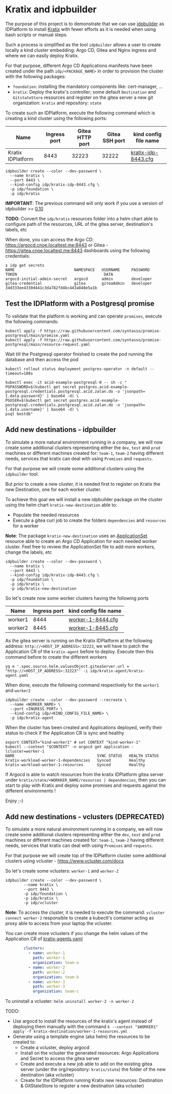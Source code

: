 # Kratix and idpbuilder

The purpose of this project is to demonstrate that we can use [idpbuilder](https://cnoe.io/docs/intro/idpbuilder) as IDPlatform to install [Kratix](https://docs.kratix.io) with fewer efforts as it is needed when using bash scripts or manual steps.

Such a process is simplified as the tool `idpbuilder` allows a user to create locally a kind cluster embedding: Argo CD, Gitea and Nginx ingress 
and where we can easily deploy Kratix.

For that purpose, different Argo CD Applications manifests have been created under the path `idp/<PACKAGE_NAME>` in order to provision the cluster with the following packages:
- `foundation`: installing the mandatory components like: cert-manager, ...
- `kratix`: Deploy the kratix's controller; some default `Destination` and `GitstateStore` resources and register on the gitea server a new git organization: `kratix` and repository: `state`

To create such an IDPlatform, execute the following command which is creating a kind cluster using the following ports:

| Name              | Ingress port | Gitea HTTP port | Gitea SSH port | kind config file name                                              |
|-------------------|--------------|-----------------|----------------|--------------------------------------------------------------------|
| Kratix IDPlatform | 8443         | 32223           | 32222          | [kratix-idp-8443.cfg](idp/kratix-idp-8443.cfg) |

```shell
idpbuilder create --color --dev-password \
  --name kratix \
  --port 8443 \
  --kind-config idp/kratix-idp-8443.cfg \
  -p idp/foundation \
  -p idp/kratix
```

**IMPORTANT**: The previous command will only work if you use a version of idpbuilder >= [0.10](https://github.com/cnoe-io/idpbuilder/releases/tag/v0.10.0-nightly.20250407)

**TODO**: Convert the `idp/kratix` resources folder into a helm chart able to configure path of the resources, URL of the gitea server, destination's labels, etc

When done, you can access the Argo CD: https://argocd.cnoe.localtest.me:8443 or Gitea - https://gitea.cnoe.localtest.me:8443 dashboards using the following credentials:
```shell
❯ idp get secrets
NAME                          NAMESPACE   USERNAME     PASSWORD    TOKEN                                      DATA
argocd-initial-admin-secret   argocd      admin        developer                                              
gitea-credential              gitea       giteaAdmin   developer   34d333ee4330d441c3da782fd4bc443a848e5a1b   
```

## Test the IDPlatform with a Postgresql promise  

To validate that the platform is working and can operate `promises`, execute the following commands:
```
kubectl apply -f https://raw.githubusercontent.com/syntasso/promise-postgresql/main/promise.yaml
kubectl apply -f https://raw.githubusercontent.com/syntasso/promise-postgresql/main/resource-request.yaml
```
Wait till the Postgresql operator finished to create the pod running the database and then access the pod

```shell
kubectl rollout status deployment postgres-operator -n default --timeout=180s

kubectl exec -it acid-example-postgresql-0 -- sh -c "
PGPASSWORD=$(kubectl get secret postgres.acid-example-postgresql.credentials.postgresql.acid.zalan.do -o 'jsonpath={.data.password}' | base64 -d) \
PGUSER=$(kubectl get secret postgres.acid-example-postgresql.credentials.postgresql.acid.zalan.do -o 'jsonpath={.data.username}' | base64 -d) \
psql bestdb"
```

## Add new destinations - idpbuilder

To simulate a more natural environment running in a company, we will now create some additional clusters representing either the `dev`, `test` and `prod` machines or different machines created for: `team-1`, `team-2` having different needs, services that kratix can deal with using `Promises` and `requests`.

For that purpose we will create some additional clusters using the `idpbuilder` tool. 

But prior to create a new cluster, it is needed first to register on Kratix the new Destination, one for each worker cluster.

To achieve this goal we will install a new idpbuilder package on the cluster using the helm chart `kratix-new-destination` able to:
- Populate the needed resources
- Execute a gitea curl job to create the folders `dependencies` and `resources` for a worker

**Note**: The package `kratix-new-destination` uses an [ApplicationSet](idp/kratix-new-destination/kratix-new-destination.yaml) resource able to create an Argo CD Application for each needed worker cluster. Feel free to review the ApplicationSet file to add more workers, change the labels, etc

```shell
idpbuilder create --color --dev-password \
  --name kratix \
  --port 8443 \
  --kind-config idp/kratix-idp-8443.cfg \
  -p idp/foundation \
  -p idp/kratix \
  -p idp/kratix-new-destination
```

So let's create now some worker clusters having the following ports

| Name    | Ingress port | kind config file name                      |
|---------|--------------|--------------------------------------------|
| worker1 | 8444         | [worker-1-8444.cfg](idp/worker-1-8444.cfg) |
| worker2 | 8445         | [worker-1-8445.cfg](idp/worker-1-8445.cfg) |

As the gitea server is running on the Kratix IDPlatform at the following address: `http://<HOST_IP_ADDRESS>:32223`, we will have to patch the Application CR of the `kratix-agent` before to deploy. Execute then this command before to create the different workers 

```shell
yq e '.spec.source.helm.valuesObject.giteaServer.url = "http://<HOST_IP_ADDRESS>:32223"' -i idp/kratix-agent/kratix-agent.yaml
```

When done, execute the following command respectively for the `worker1` and `worker2`
```shell
idpbuilder create --color --dev-password --recreate \
  --name <WORKER_NAME> \
  --port <INGRESS_PORT> \
  --kind-config idp/<KIND_CONFIG_FILE_NAME> \
  -p idp/kratix-agent
```

When the cluster has been created and Applications deployed, verify their status to check if the Application CR is sync and healthy

```shell
export CONTEXT="kind-worker1" # set CONTEXT "kind-worker-1"
kubectl --context "$CONTEXT" -n argocd get application -lcluster=worker-1
NAME                                    SYNC STATUS   HEALTH STATUS
kratix-workload-worker-1-dependencies   Synced        Healthy
kratix-workload-worker-1-resources      Synced        Healthy
```
If Argocd is able to watch resources from the kratix IDPlatform gitea server under `kratix/state/<WORKKER_NAME/resources | dependencies`, then you can start to play with Kratix and deploy some promises and requests against the different environments !

Enjoy ;-)

## Add new destinations - vclusters (DEPRECATED)

To simulate a more natural environment running in a company, we will now create some additional clusters representing either the `dev`, `test` and `prod` machines or different machines created for: `team-1`, `team-2` having different needs, services that kratix can deal with using `Promises` and `requests`.

For that purpose we will create top of the IDPlatform cluster some additional clusters using vcluster - https://www.vcluster.com/docs

So let's create some vclusters: `worker-1` and `worker-2`
```shell
idpbuilder create --color --dev-password \
        --name kratix \
        --port 8443 \
        -p idp/foundation \
        -p idp/kratix \
        -p idp/vcluster
```

**Note**: To access the cluster, it is needed to execute the command: `vcluster connect worker-2` responsible to create a kubectl's container acting as proxy able to access from your laptop the vcluster.

You can create more vclusters if you change the helm values of the Application CR of [kratix-agents.yaml](idp/kratix-agents/kratix-agents.yaml)
```yaml
        clusters:
          - name: worker-1
            path: worker-1
            organization: team-a
          - name: worker-2
            path: worker-2
            organization: team-b
          - name: worker-3
            path: worker-3
            organization: team-c
```

To uninstall a vcluster: `helm uninstall worker-2 -n worker-2`

TODO:
- Use argocd to install the resources of the kratix's agent instead of deploying them manually with the command `k --context "$WORKER1" apply -f kratix-destination/worker-1-resources.yml`
- Generate using a template engine (aka helm) the resources to be created to:
  - Create a vcluster, deploy argocd
  - Install on the vcluster the generated resources: Argo Applications and Secret to access the gitea server
  - Create and execute a new job able to add on the existing gitea server (under the org/repository: `kratix/state`) the folder of the new destination (aka vcluster)
  - Create for the IDPlatform running Kratix new resources: Destination & GitStateStore to register a new destination (aka vcluster)